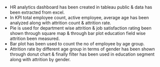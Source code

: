 - HR analytics dashboard has been created in tableau public & data has been extracted from excel.
- In KPI total employee count, active employee, average age has been analyzed along with attrition count & attrition rate.
- Pie is used for department wise attrition & job satisfaction rating been shown through square map & through bar plot education field wise attrition been measured.
- Bar plot has been used to count the no of employee by age group.
- Attrition rate by different age group in terms of gender has been shown through donut chart & finally filter has been used in education segment along with attrition by gender.
